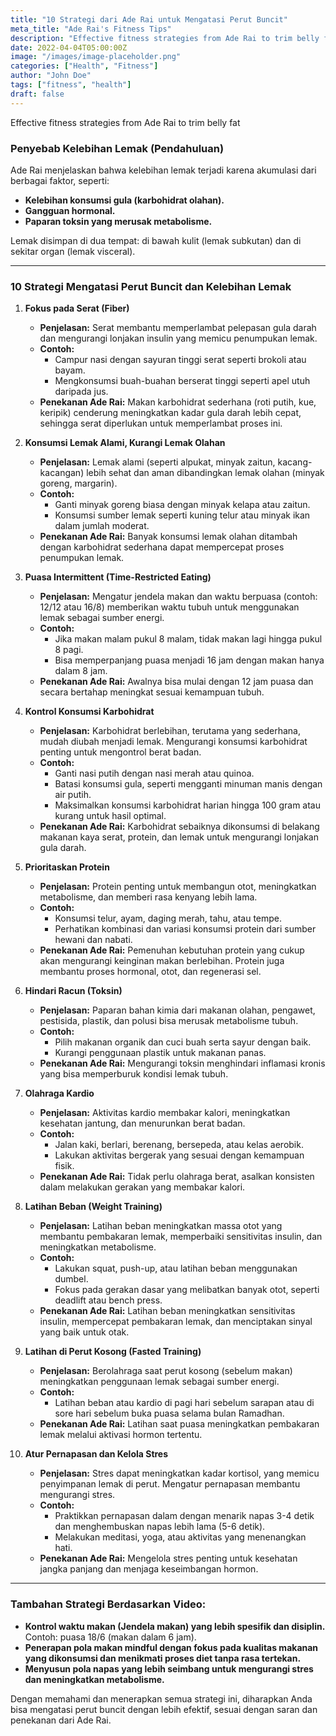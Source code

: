 ```yaml
---
title: "10 Strategi dari Ade Rai untuk Mengatasi Perut Buncit"
meta_title: "Ade Rai's Fitness Tips"
description: "Effective fitness strategies from Ade Rai to trim belly fat."
date: 2022-04-04T05:00:00Z
image: "/images/image-placeholder.png"
categories: ["Health", "Fitness"]
author: "John Doe"
tags: ["fitness", "health"]
draft: false
---
```


Effective fitness strategies from Ade Rai to trim belly fat

### **Penyebab Kelebihan Lemak (Pendahuluan)**
Ade Rai menjelaskan bahwa kelebihan lemak terjadi karena akumulasi dari berbagai faktor, seperti:
- **Kelebihan konsumsi gula (karbohidrat olahan).**
- **Gangguan hormonal.**
- **Paparan toksin yang merusak metabolisme.**

Lemak disimpan di dua tempat: di bawah kulit (lemak subkutan) dan di sekitar organ (lemak visceral).

---

### **10 Strategi Mengatasi Perut Buncit dan Kelebihan Lemak**

1. **Fokus pada Serat (Fiber)**
   - **Penjelasan:** Serat membantu memperlambat pelepasan gula darah dan mengurangi lonjakan insulin yang memicu penumpukan lemak.
   - **Contoh:** 
     - Campur nasi dengan sayuran tinggi serat seperti brokoli atau bayam.
     - Mengkonsumsi buah-buahan berserat tinggi seperti apel utuh daripada jus.
   - **Penekanan Ade Rai:** Makan karbohidrat sederhana (roti putih, kue, keripik) cenderung meningkatkan kadar gula darah lebih cepat, sehingga serat diperlukan untuk memperlambat proses ini.

2. **Konsumsi Lemak Alami, Kurangi Lemak Olahan**
   - **Penjelasan:** Lemak alami (seperti alpukat, minyak zaitun, kacang-kacangan) lebih sehat dan aman dibandingkan lemak olahan (minyak goreng, margarin).
   - **Contoh:**
     - Ganti minyak goreng biasa dengan minyak kelapa atau zaitun.
     - Konsumsi sumber lemak seperti kuning telur atau minyak ikan dalam jumlah moderat.
   - **Penekanan Ade Rai:** Banyak konsumsi lemak olahan ditambah dengan karbohidrat sederhana dapat mempercepat proses penumpukan lemak.

3. **Puasa Intermittent (Time-Restricted Eating)**
   - **Penjelasan:** Mengatur jendela makan dan waktu berpuasa (contoh: 12/12 atau 16/8) memberikan waktu tubuh untuk menggunakan lemak sebagai sumber energi.
   - **Contoh:**
     - Jika makan malam pukul 8 malam, tidak makan lagi hingga pukul 8 pagi.
     - Bisa memperpanjang puasa menjadi 16 jam dengan makan hanya dalam 8 jam.
   - **Penekanan Ade Rai:** Awalnya bisa mulai dengan 12 jam puasa dan secara bertahap meningkat sesuai kemampuan tubuh.

4. **Kontrol Konsumsi Karbohidrat**
   - **Penjelasan:** Karbohidrat berlebihan, terutama yang sederhana, mudah diubah menjadi lemak. Mengurangi konsumsi karbohidrat penting untuk mengontrol berat badan.
   - **Contoh:**
     - Ganti nasi putih dengan nasi merah atau quinoa.
     - Batasi konsumsi gula, seperti mengganti minuman manis dengan air putih.
     - Maksimalkan konsumsi karbohidrat harian hingga 100 gram atau kurang untuk hasil optimal.
   - **Penekanan Ade Rai:** Karbohidrat sebaiknya dikonsumsi di belakang makanan kaya serat, protein, dan lemak untuk mengurangi lonjakan gula darah.

5. **Prioritaskan Protein**
   - **Penjelasan:** Protein penting untuk membangun otot, meningkatkan metabolisme, dan memberi rasa kenyang lebih lama.
   - **Contoh:**
     - Konsumsi telur, ayam, daging merah, tahu, atau tempe.
     - Perhatikan kombinasi dan variasi konsumsi protein dari sumber hewani dan nabati.
   - **Penekanan Ade Rai:** Pemenuhan kebutuhan protein yang cukup akan mengurangi keinginan makan berlebihan. Protein juga membantu proses hormonal, otot, dan regenerasi sel.

6. **Hindari Racun (Toksin)**
   - **Penjelasan:** Paparan bahan kimia dari makanan olahan, pengawet, pestisida, plastik, dan polusi bisa merusak metabolisme tubuh.
   - **Contoh:**
     - Pilih makanan organik dan cuci buah serta sayur dengan baik.
     - Kurangi penggunaan plastik untuk makanan panas.
   - **Penekanan Ade Rai:** Mengurangi toksin menghindari inflamasi kronis yang bisa memperburuk kondisi lemak tubuh.

7. **Olahraga Kardio**
   - **Penjelasan:** Aktivitas kardio membakar kalori, meningkatkan kesehatan jantung, dan menurunkan berat badan.
   - **Contoh:**
     - Jalan kaki, berlari, berenang, bersepeda, atau kelas aerobik.
     - Lakukan aktivitas bergerak yang sesuai dengan kemampuan fisik.
   - **Penekanan Ade Rai:** Tidak perlu olahraga berat, asalkan konsisten dalam melakukan gerakan yang membakar kalori.

8. **Latihan Beban (Weight Training)**
   - **Penjelasan:** Latihan beban meningkatkan massa otot yang membantu pembakaran lemak, memperbaiki sensitivitas insulin, dan meningkatkan metabolisme.
   - **Contoh:**
     - Lakukan squat, push-up, atau latihan beban menggunakan dumbel.
     - Fokus pada gerakan dasar yang melibatkan banyak otot, seperti deadlift atau bench press.
   - **Penekanan Ade Rai:** Latihan beban meningkatkan sensitivitas insulin, mempercepat pembakaran lemak, dan menciptakan sinyal yang baik untuk otak.

9. **Latihan di Perut Kosong (Fasted Training)**
   - **Penjelasan:** Berolahraga saat perut kosong (sebelum makan) meningkatkan penggunaan lemak sebagai sumber energi.
   - **Contoh:**
     - Latihan beban atau kardio di pagi hari sebelum sarapan atau di sore hari sebelum buka puasa selama bulan Ramadhan.
   - **Penekanan Ade Rai:** Latihan saat puasa meningkatkan pembakaran lemak melalui aktivasi hormon tertentu.

10. **Atur Pernapasan dan Kelola Stres**
    - **Penjelasan:** Stres dapat meningkatkan kadar kortisol, yang memicu penyimpanan lemak di perut. Mengatur pernapasan membantu mengurangi stres.
    - **Contoh:**
      - Praktikkan pernapasan dalam dengan menarik napas 3-4 detik dan menghembuskan napas lebih lama (5-6 detik).
      - Melakukan meditasi, yoga, atau aktivitas yang menenangkan hati.
    - **Penekanan Ade Rai:** Mengelola stres penting untuk kesehatan jangka panjang dan menjaga keseimbangan hormon.

---

### **Tambahan Strategi Berdasarkan Video:**
- **Kontrol waktu makan (Jendela makan) yang lebih spesifik dan disiplin.** Contoh: puasa 18/6 (makan dalam 6 jam).
- **Penerapan pola makan mindful dengan fokus pada kualitas makanan yang dikonsumsi dan menikmati proses diet tanpa rasa tertekan.**
- **Menyusun pola napas yang lebih seimbang untuk mengurangi stres dan meningkatkan metabolisme.**

Dengan memahami dan menerapkan semua strategi ini, diharapkan Anda bisa mengatasi perut buncit dengan lebih efektif, sesuai dengan saran dan penekanan dari Ade Rai.